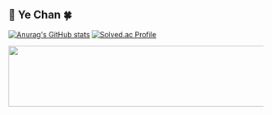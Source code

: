<h2>🐅 Ye Chan 🍀</h2>

[![Anurag's GitHub stats](https://github-readme-stats.vercel.app/api?username=paul0755&show_icons=true&theme=dark)](https://github.com/paul0755/github-readme-stats)
[![Solved.ac Profile](http://mazassumnida.wtf/api/v2/generate_badge?boj=100present)](https://solved.ac/100present/)

<a href="https://www.gitanimals.org/en_US?utm_medium=image&utm_source=paul0755&utm_content=line">
  <img
    src="https://render.gitanimals.org/lines/paul0755?pet-id=753168423019453468"
    width="600"
    height="120"
  />
</a>
  
  

